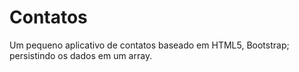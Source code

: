 # Contatos
Um pequeno aplicativo de contatos baseado em HTML5, Bootstrap; persistindo os dados em um array.
